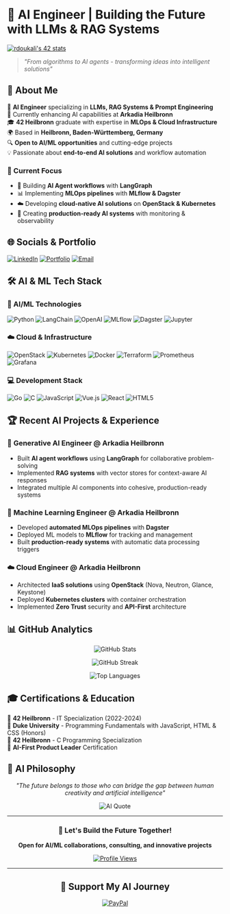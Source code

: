 # 🤖 AI Engineer | Building the Future with LLMs & RAG Systems

[![rdoukali's 42 stats](https://badge.mediaplus.ma/binary/rdoukali?1337Badge=off&UM6P=off)](https://github.com/rdoukali42)

> *"From algorithms to AI agents - transforming ideas into intelligent solutions"*

## 🚀 About Me

🧠 **AI Engineer** specializing in **LLMs, RAG Systems & Prompt Engineering**  
🏢 Currently enhancing AI capabilities at **Arkadia Heilbronn**  
🎓 **42 Heilbronn** graduate with expertise in **MLOps & Cloud Infrastructure**  
🌍 Based in **Heilbronn, Baden-Württemberg, Germany**  
🔍 **Open to AI/ML opportunities** and cutting-edge projects  
💡 Passionate about **end-to-end AI solutions** and workflow automation  

### 🎯 Current Focus
- 🤖 Building **AI Agent workflows** with **LangGraph**
- 📊 Implementing **MLOps pipelines** with **MLflow & Dagster**
- ☁️ Developing **cloud-native AI solutions** on **OpenStack & Kubernetes**
- 🔧 Creating **production-ready AI systems** with monitoring & observability

## 🌐 Socials & Portfolio
[![LinkedIn](https://img.shields.io/badge/LinkedIn-0077B5?style=for-the-badge&logo=linkedin&logoColor=white)](https://linkedin.com/in/rdoukali42)
[![Portfolio](https://img.shields.io/badge/Portfolio-FF5722?style=for-the-badge&logo=firefox&logoColor=white)](https://reda-doukali.engineer/)
[![Email](https://img.shields.io/badge/Email-D14836?style=for-the-badge&logo=gmail&logoColor=white)](mailto:doukalireda0@gmail.com)

## 🛠️ AI & ML Tech Stack

### 🤖 AI/ML Technologies
![Python](https://img.shields.io/badge/Python-3776AB?style=for-the-badge&logo=python&logoColor=white)
![LangChain](https://img.shields.io/badge/LangChain-121212?style=for-the-badge&logo=chainlink&logoColor=white)
![OpenAI](https://img.shields.io/badge/OpenAI-412991?style=for-the-badge&logo=openai&logoColor=white)
![MLflow](https://img.shields.io/badge/MLflow-0194E2?style=for-the-badge&logo=mlflow&logoColor=white)
![Dagster](https://img.shields.io/badge/Dagster-654FF0?style=for-the-badge&logo=dagster&logoColor=white)
![Jupyter](https://img.shields.io/badge/Jupyter-F37626?style=for-the-badge&logo=jupyter&logoColor=white)

### ☁️ Cloud & Infrastructure
![OpenStack](https://img.shields.io/badge/OpenStack-ED1944?style=for-the-badge&logo=openstack&logoColor=white)
![Kubernetes](https://img.shields.io/badge/Kubernetes-326CE5?style=for-the-badge&logo=kubernetes&logoColor=white)
![Docker](https://img.shields.io/badge/Docker-2496ED?style=for-the-badge&logo=docker&logoColor=white)
![Terraform](https://img.shields.io/badge/Terraform-623CE4?style=for-the-badge&logo=terraform&logoColor=white)
![Prometheus](https://img.shields.io/badge/Prometheus-E6522C?style=for-the-badge&logo=prometheus&logoColor=white)
![Grafana](https://img.shields.io/badge/Grafana-F46800?style=for-the-badge&logo=grafana&logoColor=white)

### 💻 Development Stack
![Go](https://img.shields.io/badge/Go-00ADD8?style=for-the-badge&logo=go&logoColor=white)
![C](https://img.shields.io/badge/C-00599C?style=for-the-badge&logo=c&logoColor=white)
![JavaScript](https://img.shields.io/badge/JavaScript-F7DF1E?style=for-the-badge&logo=javascript&logoColor=black)
![Vue.js](https://img.shields.io/badge/Vue.js-4FC08D?style=for-the-badge&logo=vuedotjs&logoColor=white)
![React](https://img.shields.io/badge/React-20232A?style=for-the-badge&logo=react&logoColor=61DAFB)
![HTML5](https://img.shields.io/badge/HTML5-E34F26?style=for-the-badge&logo=html5&logoColor=white)

## 🏆 Recent AI Projects & Experience

### 🤖 **Generative AI Engineer** @ Arkadia Heilbronn
- Built **AI agent workflows** using **LangGraph** for collaborative problem-solving
- Implemented **RAG systems** with vector stores for context-aware AI responses
- Integrated multiple AI components into cohesive, production-ready systems

### 🔧 **Machine Learning Engineer** @ Arkadia Heilbronn  
- Developed **automated MLOps pipelines** with **Dagster**
- Deployed ML models to **MLflow** for tracking and management
- Built **production-ready systems** with automatic data processing triggers

### ☁️ **Cloud Engineer** @ Arkadia Heilbronn
- Architected **IaaS solutions** using **OpenStack** (Nova, Neutron, Glance, Keystone)
- Deployed **Kubernetes clusters** with container orchestration
- Implemented **Zero Trust** security and **API-First** architecture

## 📊 GitHub Analytics

<div align="center">

![GitHub Stats](https://github-readme-stats.vercel.app/api?username=rdoukali42&theme=tokyonight&hide_border=true&include_all_commits=true&count_private=true)

![GitHub Streak](https://github-readme-streak-stats.herokuapp.com/?user=rdoukali42&theme=tokyonight&hide_border=true)

![Top Languages](https://github-readme-stats.vercel.app/api/top-langs/?username=rdoukali42&theme=tokyonight&hide_border=true&include_all_commits=true&count_private=true&layout=compact)

</div>

## 🎓 Certifications & Education

🏫 **42 Heilbronn** - IT Specialization (2022-2024)  
🎯 **Duke University** - Programming Fundamentals with JavaScript, HTML & CSS (Honors)  
🔧 **42 Heilbronn** - C Programming Specialization  
🤖 **AI-First Product Leader** Certification  

## 💭 AI Philosophy

<div align="center">

*"The future belongs to those who can bridge the gap between human creativity and artificial intelligence"*

![AI Quote](https://quotes-github-readme.vercel.app/api?type=horizontal&theme=tokyonight)

</div>

---

<div align="center">

### 🚀 Let's Build the Future Together!

**Open for AI/ML collaborations, consulting, and innovative projects**

[![Profile Views](https://visitcount.itsvg.in/api?id=rdoukali42&icon=2&color=6)](https://visitcount.itsvg.in)

</div>

---

<div align="center">

## 💝 Support My AI Journey

[![PayPal](https://img.shields.io/badge/PayPal-00457C?style=for-the-badge&logo=paypal&logoColor=white)](https://paypal.me/ReDaRFX)

</div>

<!-- Crafted with ❤️ for the AI community -->
